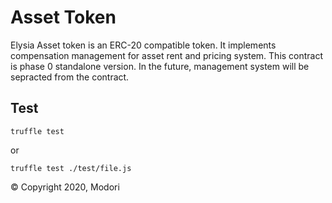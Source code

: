 # Asset Token

Elysia Asset token is an ERC-20 compatible token. It implements compensation management for asset rent and pricing system.
This contract is phase 0 standalone version. In the future, management system will be sepracted from the contract.

## Test

```
truffle test
```

or

```
truffle test ./test/file.js
```

© Copyright 2020, Modori
